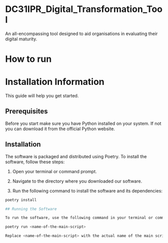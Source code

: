 # DC31IPR_Digital_Transformation_Tool
An all-encompassing tool designed to aid organisations in evaluating their digital maturity.

# How to run

# Installation Information

This guide will help you get started.

## Prerequisites

Before you start make sure you have Python installed on your system. If not you can download it from the official Python website.

## Installation

The software is packaged and distributed using Poetry. To install the software, follow these steps:

1. Open your terminal or command prompt.

2. Navigate to the directory where you downloaded our software.

3. Run the following command to install the software and its dependencies:

```bash
poetry install

## Running the Software

To run the software, use the following command in your terminal or command prompt:

poetry run <name-of-the-main-script>

Replace <name-of-the-main-script> with the actual name of the main script of the software.